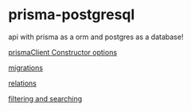 # prisma-postgresql
api with prisma as a orm and postgres as a database!


[prismaClient Constructor options](./constructor-options.md)

[migrations](./migration.md)

[relations](./relations.md)

[filtering and searching](./filters.md)